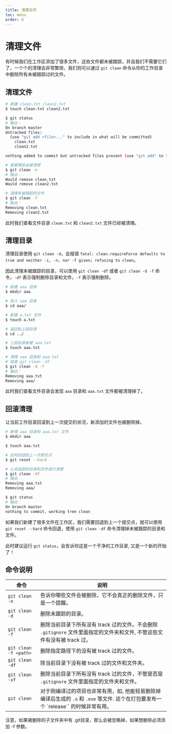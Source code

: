 ```yaml
---
title: 清理文件
toc: menu
order: 6
---
```


<BackTop></BackTop>

# 清理文件

有时候我们在工作区添加了很多文件，这些文件都未被跟踪，并且我们不需要它们了，一个个的清理会非常繁琐，我们则可以通过 `git clean` 命令从你的工作目录中删除所有未被跟踪过的文件。

## 清理文件

```bash
# 新建 clean.txt clean2.txt
$ touch clean.txt clean2.txt

$ git status
# 输出：
On branch master
Untracked files:
  (use "git add <file>..." to include in what will be committed)
	clean.txt
	clean2.txt

nothing added to commit but untracked files present (use "git add" to track)

# 查看哪些会被清理
$ git clean -n
# 输出：
Would remove clean.txt
Would remove clean2.txt

# 清理未被跟踪的文件
$ git clean -f
# 输出：
Removing clean.txt
Removing clean2.txt
```

此时我们查看文件目录 `clean.txt` 和 `clean2.txt` 文件已经被清理。

## 清理目录

清理目录使用 `git clean -d`，会报错 `fatal: clean.requireForce defaults to true and neither -i, -n, nor -f given; refusing to clean`。

因此清理未被跟踪的目录，可以使用 `git clean -df` 或者 `git clean -d -f` 命令，`-df` 表示强制删除目录和文件，`-f` 表示强制删除。

```bash
# 新建 aaa 目录
$ mkdir aaa

# 进入 aaa 目录
$ cd aaa/

# 新建 a.txt 文件
$ touch a.txt

# 返回到上层目录
$ cd ../

# 上层目录新建 aaa.txt
$ touch aaa.txt

# 清理 aaa 目录和 aaa.txt
# 或者 git clean -df
$ git clean -d -f
# 输出：
Removing aaa.txt
Removing aaa/
```

此时我们查看文件目录会发现 `aaa` 目录和 `aaa.txt` 文件都被清理掉了。

## 回滚清理

让当前工作目录回滚到上一次提交的状况，新添加的文件也被删除掉。

```bash
# 新增 aaa 目录和 aaa.txt 文件
$ mkdir aaa

$ touch aaa.txt

# 此时回退到上一次提交点
$ git reset --hard

# 让未追踪的目录和文件进行清理
$ git clean -df
# 输出：
Removing aaa.txt
Removing aaa/

$ git status
# 输出：
On branch master
nothing to commit, working tree clean
```

如果我们新建了很多文件在工作区，我们需要回退到上一个提交点，就可以使用 `git reset --hard` 命令回退，使用 `git clean -df` 命令清理掉未被跟踪的目录和文件。

此时建议运行 `git status`，会告诉你这是一个干净的工作目录, 又是一个新的开始了！

## 命令说明

| 命令 | 说明 |
| --- | --- |
| `git clean -n` | 告诉你哪些文件会被删除，它不会真正的删除文件，只是一个提醒。 |
| `git clean -d` | 删除未跟踪的目录。 |
| `git clean -f` | 删除当前目录下所有没有 track 过的文件。不会删除 `.gitignore` 文件里面指定的文件夹和文件, 不管这些文件有没有被 track 过。 |
| `git clean -f <path>` | 删除指定路径下的没有被 track 过的文件。 |
| `git clean -df` | 除当前目录下没有被 track 过的文件和文件夹。 |
| `git clean -xf` | 删除当前目录下所有没有 track 过的文件，不管是否是 `.gitignore` 文件里面指定的文件夹和文件。 |
| `git clean` | 对于刚编译过的项目也非常有用，如, 他能轻易删除掉编译后生成的 `.o` 和 `.exe` 等文件. 这个在打包要发布一个 `release`` 的时候非常有用。 |

<Alert type="error">
  注意，如果被删除的子文件夹中有 .git目录，那么会被忽略掉，如果想删除必须添加 -f 参数。
</Alert>
